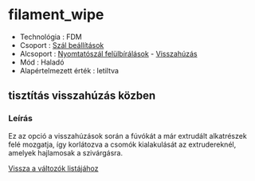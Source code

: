 # filament\_wipe

* Technológia : FDM
* Csoport : [Szál beállítások](../filament_settings/filament_settings.md)
* Alcsoport : [Nyomtatószál felülbírálások](filament_wipe.md) - [Visszahúzás](../filament_settings/filament_settings.md#rétraction)
* Mód : Haladó
* Alapértelmezett érték : letiltva

## tisztítás visszahúzás közben

### Leírás

Ez az opció a visszahúzások során a fúvókát a már extrudált alkatrészek felé mozgatja, így korlátozva a csomók kialakulását az extrudereknél, amelyek hajlamosak a szivárgásra.

[Vissza a változók listájához](../../variable_list)


